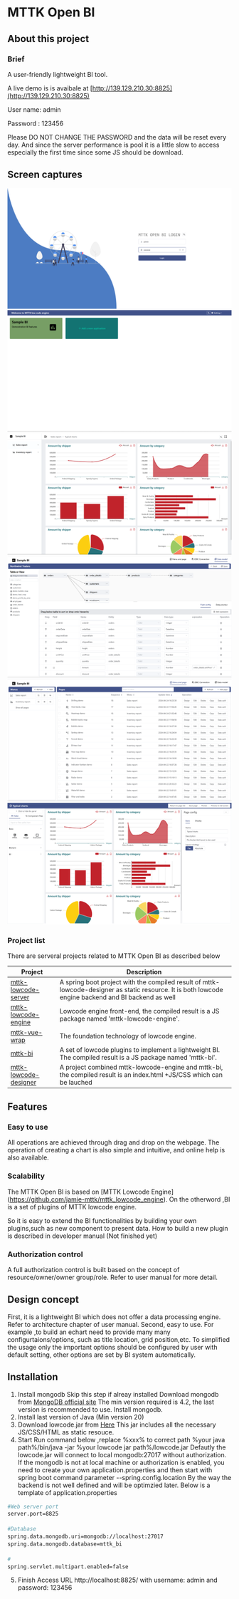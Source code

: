 # MTTK Open BI

## About this project

### Brief

A user-friendly lightweight BI tool.

A live demo is  is avaibale at [http://139.129.210.30:8825](http://139.129.210.30:8825)

User name: admin 

Password : 123456

Please DO NOT CHANGE THE PASSWORD and the data will be reset every day.
And since the server performance is pool it is a little slow to access especially the first time since some JS should be download.

## Screen captures

![Login](https://github.com/jamie-mttk/mttk-lowcode-designer/blob/master/src/screenCaptures/login.png)
![App list](https://github.com/jamie-mttk/mttk-lowcode-designer/blob/master/src/screenCaptures/app_list.png)
![Launch](https://github.com/jamie-mttk/mttk-lowcode-designer/blob/master/src/screenCaptures/launch.png)
![Data model](https://github.com/jamie-mttk/mttk-lowcode-designer/blob/master/src/screenCaptures/data_model.png)
![Design](https://github.com/jamie-mttk/mttk-lowcode-designer/blob/master/src/screenCaptures/design.png)
![Page design](https://github.com/jamie-mttk/mttk-lowcode-designer/blob/master/src/screenCaptures/single_page.png)

### Project list

There are serveral projects related to MTTK Open BI as described below

|Project|Description|
|---|---|
|[mttk-lowcode-server](https://github.com/jamie-mttk/mttk-lowcode-server) | A spring boot project with the compiled result of mttk-lowcode-designer as static resource. It is both lowcode engine backend and BI backend as well|
|[mttk-lowcode-engine](https://github.com/jamie-mttk/mttk-lowcode-engine) | Lowcode engine front-end, the compiled result is a JS package named 'mttk-lowcode-engine'.|
|[mttk-vue-wrap](https://github.com/jamie-mttk/mttk-vue-wrap) | The foundation technology of lowcode engine.|
|[mttk-bi](https://github.com/jamie-mttk/mttk-bi) | A set of lowcode plugins to implement a lightweight BI. The compiled result is a JS package named 'mttk-bi'.|
|[mttk-lowcode-designer](https://github.com/jamie-mttk/mttk-lowcode-designer) |A project combined mttk-lowcode-engine and mttk-bi, the compiled result is an index.html +JS/CSS which can be lauched|

## Features

### Easy to use

All operations are achieved through drag and drop on the webpage. The operation of creating a chart is also simple and intuitive, and online help is also available.

### Scalability

The MTTK Open BI is based on [MTTK Lowcode Engine] (https://github.com/jamie-mttk/mttk_lowcode_engine). On the otherword ,BI is a set of plugins of MTTK lowcode engine.

So it is easy to extend the BI functionalities by building your own plugins,such as new component to present data.
How to build a new plugin is described in developer manual (Not finished yet)

### Authorization control

A full authorization control is built based on the concept of resource/owner/owner group/role. Refer to user manual for more detail.


## Design concept

First, it is a lightweight BI which does not offer a data processing engine.  Refer to architecture chapter of user manual.
Second, easy to use. For example ,to build an echart need to provide many many configurtaions/options, such as title location, grid position,etc. To simplified the usage only the important options should be configured by user with default setting, other options are set by BI system automatically.

## Installation

1. Install mongodb
    Skip this step if alreay installed
    Download mongodb from [MongoDB official site](https://www.mongodb.com/)
    The min version required is 4.2, the last version is recommended to use.
    Install mongodb.
2. Install last version of Java (Min version 20)
3. Download lowcode.jar from [Here](https://github.com/jamie-mttk/mttk_lowcode_api/blob/main/lowcode.jar)
    This jar includes all the necessary JS/CSS/HTML as static resouce.
4. Start
   Run command below ,replace %xxx% to correct path
   %your java path%/bin/java -jar %your lowcode jar path%/lowcode.jar
   Defautly the lowcode.jar will connect to local mongodb:27017 without authorization.
   If the mongodb is not at local machine or authorization is enabled, you need to create your own application.properties and then start with spring boot command parameter --spring.config.location
   By the way the backend is not well defined and will be optimzied later.
   Below is a template of application.properties

```sh
#Web server port
server.port=8825

#Database
spring.data.mongodb.uri=mongodb://localhost:27017
spring.data.mongodb.database=mttk_bi

#
spring.servlet.multipart.enabled=false
```

5. Finish
  Access URL  http://localhost:8825/ with username: admin and password: 123456
